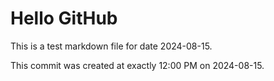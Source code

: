 # Hello GitHub
This is a test markdown file for date 2024-08-15.

This commit was created at exactly 12:00 PM on 2024-08-15.
